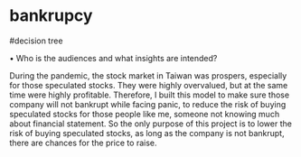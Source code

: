 # bankrupcy
#decision tree

•	Who is the audiences and what insights are intended?

During the pandemic, the stock market in Taiwan was prospers, especially for those speculated stocks. They were highly overvalued, but at the same time were highly profitable. Therefore, I built this model to make sure those company will not bankrupt while facing panic, to reduce the risk of buying speculated stocks for those people like me, someone not knowing much about financial statement. So the only purpose of this project is to lower the risk of buying speculated stocks, as long as the company is not bankrupt, there are chances for the price to raise.
